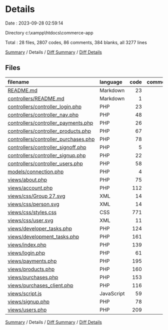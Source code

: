 # Details

Date : 2023-09-28 02:59:14

Directory c:\\xampp\\htdocs\\commerce-app

Total : 28 files,  2807 codes, 86 comments, 384 blanks, all 3277 lines

[Summary](results.md) / Details / [Diff Summary](diff.md) / [Diff Details](diff-details.md)

## Files
| filename | language | code | comment | blank | total |
| :--- | :--- | ---: | ---: | ---: | ---: |
| [README.md](/README.md) | Markdown | 23 | 0 | 7 | 30 |
| [controllers/README.md](/controllers/README.md) | Markdown | 1 | 0 | 0 | 1 |
| [controllers/controller_login.php](/controllers/controller_login.php) | PHP | 23 | 2 | 1 | 26 |
| [controllers/controller_nav.php](/controllers/controller_nav.php) | PHP | 48 | 0 | 6 | 54 |
| [controllers/controller_payments.php](/controllers/controller_payments.php) | PHP | 26 | 0 | 6 | 32 |
| [controllers/controller_products.php](/controllers/controller_products.php) | PHP | 67 | 8 | 15 | 90 |
| [controllers/controller_purchases.php](/controllers/controller_purchases.php) | PHP | 78 | 7 | 18 | 103 |
| [controllers/controller_signoff.php](/controllers/controller_signoff.php) | PHP | 5 | 0 | 1 | 6 |
| [controllers/controller_signup.php](/controllers/controller_signup.php) | PHP | 22 | 0 | 0 | 22 |
| [controllers/controller_users.php](/controllers/controller_users.php) | PHP | 58 | 1 | 11 | 70 |
| [models/connection.php](/models/connection.php) | PHP | 4 | 2 | 2 | 8 |
| [views/about.php](/views/about.php) | PHP | 75 | 0 | 5 | 80 |
| [views/account.php](/views/account.php) | PHP | 112 | 1 | 20 | 133 |
| [views/css/Group 27.svg](/views/css/Group%2027.svg) | XML | 14 | 0 | 1 | 15 |
| [views/css/person.svg](/views/css/person.svg) | XML | 14 | 0 | 1 | 15 |
| [views/css/styles.css](/views/css/styles.css) | CSS | 771 | 13 | 27 | 811 |
| [views/css/user.svg](/views/css/user.svg) | XML | 11 | 0 | 1 | 12 |
| [views/developer_tasks.php](/views/developer_tasks.php) | PHP | 124 | 3 | 18 | 145 |
| [views/development_tasks.php](/views/development_tasks.php) | PHP | 161 | 6 | 26 | 193 |
| [views/index.php](/views/index.php) | PHP | 139 | 1 | 28 | 168 |
| [views/login.php](/views/login.php) | PHP | 61 | 3 | 18 | 82 |
| [views/payments.php](/views/payments.php) | PHP | 195 | 6 | 34 | 235 |
| [views/products.php](/views/products.php) | PHP | 160 | 5 | 22 | 187 |
| [views/purchases.php](/views/purchases.php) | PHP | 153 | 5 | 23 | 181 |
| [views/purchases_client.php](/views/purchases_client.php) | PHP | 116 | 6 | 20 | 142 |
| [views/script.js](/views/script.js) | JavaScript | 59 | 9 | 26 | 94 |
| [views/signup.php](/views/signup.php) | PHP | 78 | 3 | 21 | 102 |
| [views/users.php](/views/users.php) | PHP | 209 | 5 | 26 | 240 |

[Summary](results.md) / Details / [Diff Summary](diff.md) / [Diff Details](diff-details.md)